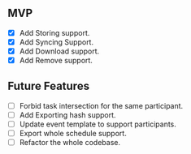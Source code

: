 ## MVP

- [x] Add Storing support.
- [x] Add Syncing Support.
- [x] Add Download support.
- [x] Add Remove support.

## Future Features

- [ ] Forbid task intersection for the same participant.
- [ ] Add Exporting hash support.
- [ ] Update event template to support participants.
- [ ] Export whole schedule support.
- [ ] Refactor the whole codebase.
